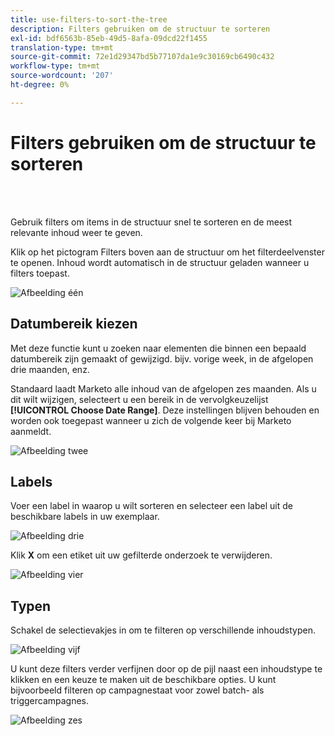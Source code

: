 ```yaml
---
title: use-filters-to-sort-the-tree
description: Filters gebruiken om de structuur te sorteren
exl-id: bdf6563b-85eb-49d5-8afa-09dcd22f1455
translation-type: tm+mt
source-git-commit: 72e1d29347bd5b77107da1e9c30169cb6490c432
workflow-type: tm+mt
source-wordcount: '207'
ht-degree: 0%

---
```


# Filters gebruiken om de structuur te sorteren

<br> 

Gebruik filters om items in de structuur snel te sorteren en de meest relevante inhoud weer te geven.

Klik op het pictogram Filters boven aan de structuur om het filterdeelvenster te openen. Inhoud wordt automatisch in de structuur geladen wanneer u filters toepast.

![Afbeelding één](/help/sky/assets/tree/use-filters-to-sort-the-tree/use-filters-to-sort-the-tree-1.png)

## Datumbereik kiezen

Met deze functie kunt u zoeken naar elementen die binnen een bepaald datumbereik zijn gemaakt of gewijzigd. bijv. vorige week, in de afgelopen drie maanden, enz.

Standaard laadt Marketo alle inhoud van de afgelopen zes maanden. Als u dit wilt wijzigen, selecteert u een bereik in de vervolgkeuzelijst **[!UICONTROL Choose Date Range]**. Deze instellingen blijven behouden en worden ook toegepast wanneer u zich de volgende keer bij Marketo aanmeldt.

![Afbeelding twee](/help/sky/assets/tree/use-filters-to-sort-the-tree/use-filters-to-sort-the-tree-2.png)

## Labels

Voer een label in waarop u wilt sorteren en selecteer een label uit de beschikbare labels in uw exemplaar.

![Afbeelding drie](/help/sky/assets/tree/use-filters-to-sort-the-tree/use-filters-to-sort-the-tree-3.png)

Klik **X** om een etiket uit uw gefilterde onderzoek te verwijderen.

![Afbeelding vier](/help/sky/assets/tree/use-filters-to-sort-the-tree/use-filters-to-sort-the-tree-4.png)

## Typen

Schakel de selectievakjes in om te filteren op verschillende inhoudstypen.

![Afbeelding vijf](/help/sky/assets/tree/use-filters-to-sort-the-tree/use-filters-to-sort-the-tree-5.png)

U kunt deze filters verder verfijnen door op de pijl naast een inhoudstype te klikken en een keuze te maken uit de beschikbare opties. U kunt bijvoorbeeld filteren op campagnestaat voor zowel batch- als triggercampagnes.

![Afbeelding zes](/help/sky/assets/tree/use-filters-to-sort-the-tree/use-filters-to-sort-the-tree-6.png)
